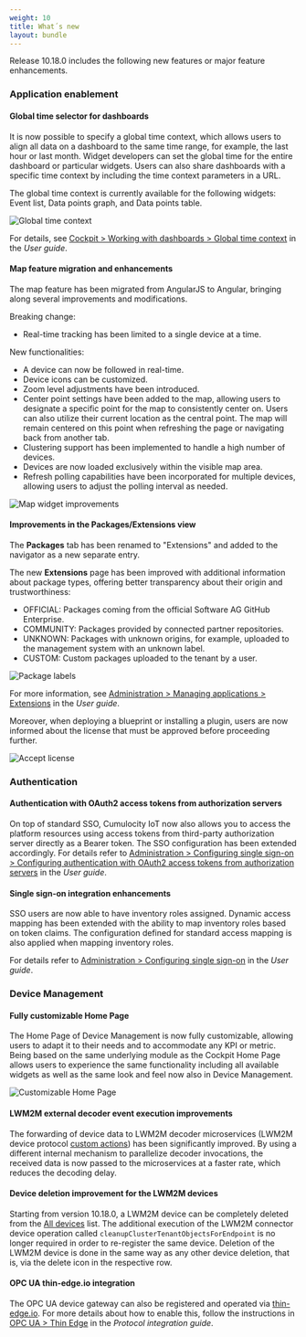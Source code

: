 ```yaml
---
weight: 10
title: What´s new
layout: bundle
---
```


Release 10.18.0 includes the following new features or major feature enhancements.

### Application enablement

#### Global time selector for dashboards

It is now possible to specify a global time context, which allows users to align all data on a dashboard to the same time range, for example, the last hour or last month. Widget developers can set the global time for the entire dashboard or particular widgets. Users can also share dashboards with a specific time context by including the time context parameters in a URL.

The global time context is currently available for the following widgets: Event list, Data points graph, and Data points table.

![Global time context](/images/release-10-18/global-time-context.png)

For details, see [Cockpit > Working with dashboards > Global time context](https://www.cumulocity.com/guides/10.18.0/users-guide/cockpit/#global-time-context) in the *User guide*.

#### Map feature migration and enhancements

The map feature has been migrated from AngularJS to Angular, bringing along several improvements and modifications.

Breaking change:
* Real-time tracking has been limited to a single device at a time.

New functionalities:

* A device can now be followed in real-time.
* Device icons can be customized.
* Zoom level adjustments have been introduced.
* Center point settings have been added to the map, allowing users to designate a specific point for the map to consistently center on. Users can also utilize their current location as the central point. The map will remain centered on this point when refreshing the page or navigating back from another tab.
* Clustering support has been implemented to handle a high number of devices.
* Devices are now loaded exclusively within the visible map area.
* Refresh polling capabilities have been incorporated for multiple devices, allowing users to adjust the polling interval as needed.

![Map widget improvements](/images/release-10-18/map-widget-improvements.png)

#### Improvements in the Packages/Extensions view

The **Packages** tab has been renamed to "Extensions" and added to the navigator as a new separate entry.

The new **Extensions** page has been improved with additional information about package types, offering better transparency about their origin and trustworthiness:
  * OFFICIAL: Packages coming from the official Software AG GitHub Enterprise.
  * COMMUNITY: Packages provided by connected partner repositories.
  * UNKNOWN: Packages with unknown origins, for example, uploaded to the management system with an unknown label.
  * CUSTOM: Custom packages uploaded to the tenant by a user.

![Package labels](/images/release-10-18/package-labels.png)

For more information, see [Administration > Managing applications > Extensions](https://www.cumulocity.com/guides/10.18.0/users-guide/administration/#extensions) in the *User guide*.

Moreover, when deploying a blueprint or installing a plugin, users are now informed about the license that must be approved before proceeding further.

![Accept license](/images/release-10-18/accept-license.png)

### Authentication

#### Authentication with OAuth2 access tokens from authorization servers

On top of standard SSO, Cumulocity IoT now also allows you to access the platform resources using access tokens from third-party authorization server directly as a Bearer token. The SSO configuration has been extended accordingly. For details refer to [Administration > Configuring single sign-on > Configuring authentication with OAuth2 access tokens from authorization servers](https://cumulocity.com/guides/10.18.0/users-guide/administration/#configuring-authentication-with-oauth2-access-tokens-from-authorization-servers) in the *User guide*.

#### Single sign-on integration enhancements

SSO users are now able to have inventory roles assigned. Dynamic access mapping has been extended with the ability to map inventory roles based on token claims. The configuration defined for standard access mapping is also applied when mapping inventory roles.

For details refer to [Administration > Configuring single sign-on](https://cumulocity.com/guides/10.18.0/users-guide/administration/##configuring-single-sign-on) in the *User guide*.


### Device Management

#### Fully customizable Home Page

The Home Page of Device Management is now fully customizable, allowing users to adapt it to their needs and to accommodate any KPI or metric. Being based on the same underlying module as the Cockpit Home Page allows users to experience the same functionality including all available widgets as well as the same look and feel now also in Device Management.

![Customizable Home Page](/images/release-10-18/devmgmt-home-custom.png)

#### LWM2M external decoder event execution improvements

The forwarding of device data to LWM2M decoder microservices (LWM2M device protocol [custom actions](https://cumulocity.com/guides/10.18.0/protocol-integration/lwm2m/#custom-actions)) has been significantly improved. By using a different internal mechanism to parallelize decoder invocations, the received data is now passed to the microservices at a faster rate, which reduces the decoding delay.

#### Device deletion improvement for the LWM2M devices

Starting from version 10.18.0, a LWM2M device can be completely deleted from the [All devices](https://cumulocity.com/guides/10.18.0/users-guide/device-management/#viewing-devices) list. The additional execution of the LWM2M connector device operation called `cleanupClusterTenantObjectsForEndpoint` is no longer required in order to re-register the same device.
Deletion of the LWM2M device is done in the same way as any other device deletion, that is, via the delete icon in the respective row.

#### OPC UA thin-edge.io integration

The OPC UA device gateway can also be registered and operated via [thin-edge.io](https://thin-edge.io/). For more details about how to enable this, follow the instructions in [OPC UA > Thin Edge](https://cumulocity.com/guides/10.18.0/protocol-integration/opcua/#thin-edge) in the *Protocol integration guide*.
